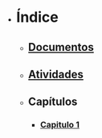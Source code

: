 - # Índice

  - ## [Documentos](documentos)

  - ## [Atividades](atividades)

  - ## Capítulos

    - ### [Capitulo 1](capitulo1)